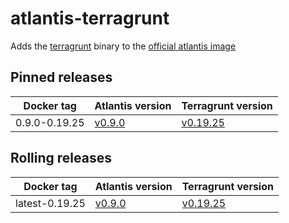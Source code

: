 # atlantis-terragrunt

Adds the [terragrunt](https://github.com/gruntwork-io/terragrunt) binary to the [official atlantis image](https://github.com/runatlantis/atlantis)

## Pinned releases

| Docker tag | Atlantis version | Terragrunt version |
| --- | --- | --- |
| 0.9.0-0.19.25 | [v0.9.0](https://github.com/runatlantis/atlantis/releases/tag/v0.9.0) | [v0.19.25](https://github.com/gruntwork-io/terragrunt/releases/tag/v0.19.25) |

## Rolling releases

| Docker tag | Atlantis version | Terragrunt version |
| --- | --- | --- |
| latest-0.19.25 | [v0.9.0](https://github.com/runatlantis/atlantis/releases/tag/v0.9.0) | [v0.19.25](https://github.com/gruntwork-io/terragrunt/releases/tag/v0.19.25) |